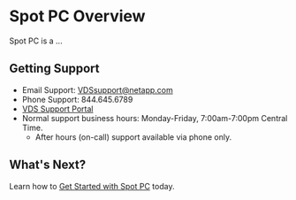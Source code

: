 <meta name="robots" content="noindex">

# Spot PC Overview

Spot PC is a ...

## Getting Support

- Email Support: VDSsupport@netapp.com
- Phone Support: 844.645.6789
- [VDS Support Portal](https://cloudjumper.zendesk.com/)
- Normal support business hours: Monday-Friday, 7:00am-7:00pm Central Time.
  - After hours (on-call) support available via phone only.

## What's Next?

Learn how to [Get Started with Spot PC](spot-pc/getting-started/) today.
 
